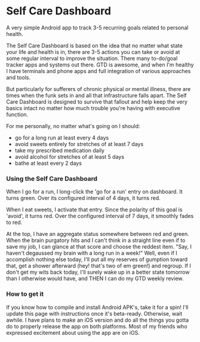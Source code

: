 # Self Care Dashboard
A very simple Android app to track 3-5 recurring goals related to personal health.

The Self Care Dashboard is based on the idea that no matter what state your life and health is in, there are 3-5 actions you can take or avoid at some regular interval to improve the situation. There many to-do/goal tracker apps and systems out there. GTD is awesome, and when I'm healthy I have terminals and phone apps and full integration of various approaches and tools. 

But particularly for sufferers of chronic physical or mental illness, there are times when the funk sets in and all that infrastructure falls apart. The Self Care Dashboard is designed to survive that fallout and help keep the very basics intact no matter how much trouble you're having with executive function.

For me personally, no matter what's going on I should:

* go for a long run at least every 4 days
* avoid sweets entirely for stretches of at least 7 days
* take my prescribed medication daily
* avoid alcohol for stretches of at least 5 days
* bathe at least every 2 days

### Using the Self Care Dashboard
When I go for a run, I long-click the 'go for a run' entry on dashboard. It turns green. Over its configured interval of 4 days, it turns red.

When I eat sweets, I activate that entry. Since the polarity of this goal is 'avoid', it turns red. Over the configured interval of 7 days, it smoothly fades to red.

At the top, I have an aggregate status somewhere between red and green. When the brain purgatory hits and I can't think in a straight line even if to save my job, I can glance at that score and choose the reddest item. "Say, I haven't degaussed my brain with a long run in a week!" Well, even if I accomplish nothing else today, I'll put all my reserves of gumption toward that, get a shower afterward (hey! that's two of em green!) and regroup. If I don't get my wits back today, I'll surely wake up in a better state tomorrow than I otherwise would have, and THEN I can do my GTD weekly review.

### How to get it

If you know how to compile and install Android APK's, take it for a spin! I'll update this page with instructions once it's beta-ready. Otherwise, wait awhile. I have plans to make an iOS version and do all the things you gotta do to properly release the app on both platforms. Most of my friends who expressed excitement about using the app are on iOS.

